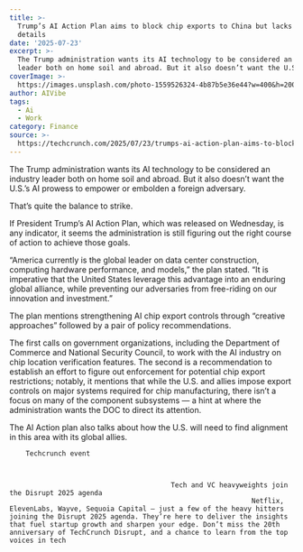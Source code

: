 ```yaml
---
title: >-
  Trump’s AI Action Plan aims to block chip exports to China but lacks key
  details
date: '2025-07-23'
excerpt: >-
  The Trump administration wants its AI technology to be considered an industry
  leader both on home soil and abroad. But it also doesn’t want the U.S.’s...
coverImage: >-
  https://images.unsplash.com/photo-1559526324-4b87b5e36e44?w=400&h=200&fit=crop&auto=format
author: AIVibe
tags:
  - Ai
  - Work
category: Finance
source: >-
  https://techcrunch.com/2025/07/23/trumps-ai-action-plan-aims-to-block-chip-exports-to-china-but-lacks-key-details/
---
```

The Trump administration wants its AI technology to be considered an industry leader both on home soil and abroad. But it also doesn’t want the U.S.’s AI prowess to empower or embolden a foreign adversary.

That’s quite the balance to strike.


	
	




	
	



If President Trump’s AI Action Plan, which was released on Wednesday, is any indicator, it seems the administration is still figuring out the right course of action to achieve those goals.

“​​America currently is the global leader on data center construction, computing hardware performance, and models,” the plan stated. “It is imperative that the United States leverage this advantage into an enduring global alliance, while preventing our adversaries from free-riding on our innovation and investment.”

The plan mentions strengthening AI chip export controls through “creative approaches” followed by a pair of policy recommendations.

The first calls on government organizations, including the Department of Commerce and National Security Council, to work with the AI industry on chip location verification features. The second is a recommendation to establish an effort to figure out enforcement for potential chip export restrictions; notably, it mentions that while the U.S. and allies impose export controls on major systems required for chip manufacturing, there isn’t a focus on many of the component subsystems — a hint at where the administration wants the DOC to direct its attention.

The AI Action plan also talks about how the U.S. will need to find alignment in this area with its global allies.

	
		
					
		Techcrunch event
		
			
				
											Tech and VC heavyweights join the Disrupt 2025 agenda
																Netflix, ElevenLabs, Wayve, Sequoia Capital — just a few of the heavy hitters joining the Disrupt 2025 agenda. They’re here to deliver the insights that fuel startup growth and sharpen your edge. Don’t miss the 20th anniversary of TechCrunch Disrupt, and a chance to learn from the top voices in tech 
